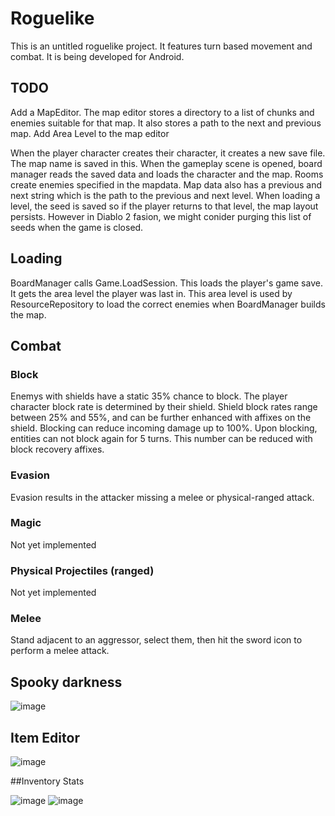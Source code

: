 # Roguelike

This is an untitled roguelike project. It features turn based movement and combat. It is being developed for Android.

## TODO

Add a MapEditor. The map editor stores a directory to a list of chunks and enemies suitable for that map. It also stores a path to the next and previous map. 
    Add Area Level to the map editor

When the player character creates their character, it creates a new save file. The map name is saved in this. When the gameplay scene is opened, board manager reads the saved data and loads the character and the map. Rooms create enemies specified in the mapdata. Map data also has a previous and next string which is the path to the previous and next level. When loading a level, the seed is saved so if the player returns to that level, the map layout persists.
However in Diablo 2 fasion, we might conider purging this list of seeds when the game is closed.

## Loading

BoardManager calls Game.LoadSession. This loads the player's game save.
It gets the area level the player was last in.
This area level is used by ResourceRepository to load the correct enemies when BoardManager builds the map.

## Combat

### Block

Enemys with shields have a static 35% chance to block. The player character block rate is determined by their shield. Shield block rates range between 25% and 55%, and can be further enhanced with affixes on the shield.
Blocking can reduce incoming damage up to 100%.
Upon blocking, entities can not block again for 5 turns. This number can be reduced with block recovery affixes.

### Evasion

Evasion results in the attacker missing a melee or physical-ranged attack.

### Magic

Not yet implemented

### Physical Projectiles (ranged)

Not yet implemented

### Melee

Stand adjacent to an aggressor, select them, then hit the sword icon to perform a melee attack.

## Spooky darkness

![image](https://media.discordapp.net/attachments/237335760905306112/1057809237205590118/drag.gif)

## Item Editor

![image](https://cdn.discordapp.com/attachments/237335760905306112/1069889145792626740/image.png)

##Inventory Stats

![image](https://cdn.discordapp.com/attachments/362981245929652228/1070730167011512320/Screenshot_20230202-153819.jpg)
![image](https://cdn.discordapp.com/attachments/362981245929652228/1070730166793424926/Screenshot_20230202-153822.jpg)
